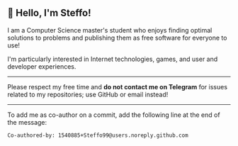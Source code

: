 ## 👋 Hello, I'm Steffo!

I am a Computer Science master's student who enjoys finding optimal solutions to problems and publishing them as free software for everyone to use!

I'm particularly interested in Internet technologies, games, and user and developer experiences.

-----

Please respect my free time and **do not contact me on Telegram** for issues related to my repositories; use GitHub or email instead!

-----

To add me as co-author on a commit, add the following line at the end of the message: 
```
Co-authored-by: 1540885+Steffo99@users.noreply.github.com
```
